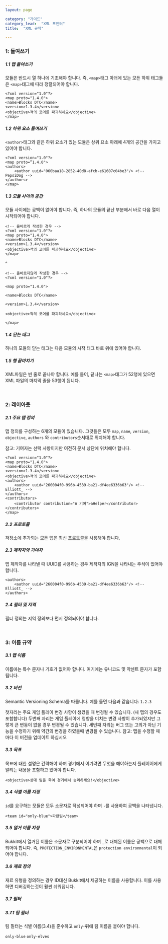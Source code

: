```yaml
---
layout: page

category: "가이드"
category_lead:  "XML 포인터"
title:  "XML 규약"

---
```


### 1: 들여쓰기

##### 1.1 맵 들여쓰기
모듈은 반드시 열 하나에 기초해야 합니다. 즉, `<map>`태그 아래에 있는 모든 하위 태그들은 `<map>`태그에 따라 정렬되어야 합니다.

    <?xml version="1.0"?>
    <map proto="1.4.0">
    <name>Blocks DTC</name>
    <version>1.3.4</version>
    <objective>적의 코어를 파괴하세요</objective>
    </map>

##### 1.2 하위 요소 들여쓰기
`<author>`태그와 같은 하위 요소가 있는 모듈은 상위 요소 아래에 4개의 공간을 가지고 있어야 합니다.

    <?xml version="1.0"?>
    <map proto=”1.4.0">
    <authors>
        <author uuid="060baa18-2852-40d8-afcb-e61607c04be3"/> <!-- PepsiDog -->
    </authors>
    </map>

##### 1.3 모듈 사이의 공간
모듈 사이에는 공백이 없어야 합니다. 즉, 하나의 모듈의 끝난 부분에서 바로 다음 열이 시작되어야 합니다.

    <!-- 올바르게 작성한 경우 -->
    <?xml version="1.0"?>
    <map proto="1.4.0">
    <name>Blocks DTC</name>
    <version>1.3.4</version>
    <objective>적의 코어를 파괴하세요</objective>
    </map>
^

    <!-- 올바르지않게 작성한 경우 -->
    <?xml version="1.0"?>

    <map proto="1.4.0">

    <name>Blocks DTC</name>

    <version>1.3.4</version>

    <objective>적의 코어를 파괴하세요</objective>

    </map>

##### 1.4 닫는 태그
하나의 모듈의 닫는 태그는 다음 모듈의 시작 태그 바로 위에 있어야 합니다.

##### 1.5 행 끝마치기
XML파일은 빈 줄로 끝나야 합니다. 예를 들어, 끝나는 `<map>`태그가 52행에 있으면 XML 파일의 마지막 줄을 53행이 됩니다.



<br/>

### 2: 레이아웃

##### 2.1 주요 맵 정의
맵 정의를 구성하는 6개의 모듈이 있습니다. 그것들은 모두 `map`, `name`, `version`, `objective`, `authors` 와 `contributors`순서대로 위치해야 합니다.

참고: 기여자는 선택 사항이지만 여전히 문서 상단에 위치해야 합니다.

    <?xml version="1.0"?>
    <map proto="1.4.0">
    <name>Blocks DTC</name>
    <version>1.3.4</version>
    <objective>적의 코어를 파괴하세요</objective>
    <authors>
        <author uuid="260004f0-996b-4539-ba21-df4ee6336b63"/> <!-- Elliott_ -->
    </authors>
    <contributors>
        <contributor contribution="A 기여">aHelper</contributor>
    </contributors>
    </map>

##### 2.2 프로토콜
저장소에 추가되는 모든 맵은 최신 프로토콜을 사용해야 합니다.

##### 2.3 제작자와 기여자
맵 제작자를 나타낼 때 UUID를 사용하는 경우 제작자의 IGN을 나타내는 주석이 있어야 합니다.

    <authors>
        <author uuid="260004f0-996b-4539-ba21-df4ee6336b63"/> <!-- Elliott_ -->
    </authors>

##### 2.4 필터 및 지역
필터 정의는 지역 정의보다 먼저 정의되어야 합니다.



<br/>

### 3: 이름 규약

##### 3.1 맵 이름
이름에는 특수 문자나 기호가 없어야 합니다. 여기에는 유니코드 및 악센트 문자가 포함됩니다.

##### 3.2 버전
Semantic Versioning Schema를 따릅니다. 예를 들면 다음과 같습니다: `1.2.3`

첫자리는 주요 게임 플레이 변경 사항이 생겼을 때 변경될 수 있습니다. (새 맵의 경우도 포함합니다)
두번째 자리는 게임 플레이에 영향을 미치는 변경 사항이 추가되었지만 그렇게 큰 변동이 없을 경우 변경될 수 있습니다.
세번째 자리는 버그 또는 고의가 아닌 기능을 수정하기 위해 약간의 변경을 하였을때 변경될 수 있습니다.
참고: 맵을 수정할 때 마다 이 버전을 업데이트 하십시오

##### 3.3 목표
목표에 대한 설명은 간략해야 하며 경기에서 이기려면 무엇을 해야하는지 플레이어에게 알리는 내용을 포함하고 있어야 합니다.

    <objective>상대 팀을 죽여 경기에서 승리하세요!</objective>

##### 3.4 식별 이름 지정
`id`를 요구하는 모듈은 모두 소문자로 작성되어야 하며 `-`를 사용하여 공백을 나타냅니다.

    <team id="only-blue">파란팀</team>

##### 3.5 열거 이름 지정
Bukkit에서 열거된 이름은 소문자로 구분되어야 하며 `_`로 대체된 이름은 공백으로 대체되어야 합니다. 즉, `PROTECTION_ENVIRONMENTAL`은 `protection environmental`이 되어야 합니다.

##### 3.6 재료 정의
재료 유형을 정의하는 경우 ID대신 Bukkit에서 제공하는 이름을 사용합니다. 이를 사용하면 디버깅하는것이 훨씬 쉬워집니다.

##### 3.7 필터

##### 3.7.1 팀 필터
팀 필터는 식별 이름(3.4)을 준수하고 `only-`뒤에 팀 이름을 붙여야 합니다.

`only-blue` `only-elves`
